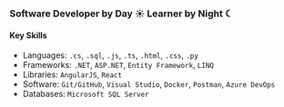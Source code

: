### Software Developer by Day ☀ Learner by Night ☾

#### Key Skills 
- Languages: `.cs`, `.sql`, `.js`, `.ts`, `.html`, `.css`, `.py`
- Frameworks: `.NET`, `ASP.NET`, `Entity Framework`, `LINQ`
- Libraries: `AngularJS`, `React`
- Software: `Git/GitHub`, `Visual Studio`, `Docker`, `Postman`, `Azure DevOps`
- Databases: `Microsoft SQL Server`
